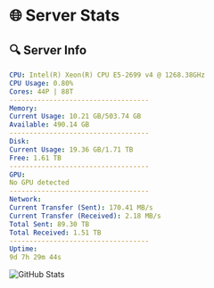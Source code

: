 # 🌐 Server Stats
## 🔍 Server Info
```yaml
CPU: Intel(R) Xeon(R) CPU E5-2699 v4 @ 1268.38GHz
CPU Usage: 0.80%
Cores: 44P | 88T
-----------------------------------
Memory:
Current Usage: 10.21 GB/503.74 GB
Available: 490.14 GB
-----------------------------------
Disk:
Current Usage: 19.36 GB/1.71 TB
Free: 1.61 TB
-----------------------------------
GPU:
No GPU detected
-----------------------------------
Network:
Current Transfer (Sent): 170.41 MB/s
Current Transfer (Received): 2.18 MB/s
Total Sent: 89.30 TB
Total Received: 1.51 TB
-----------------------------------
Uptime:
9d 7h 29m 44s
```
![GitHub Stats](https://img.shields.io/badge/Updated-2025-02-17_06:13:02-blue)